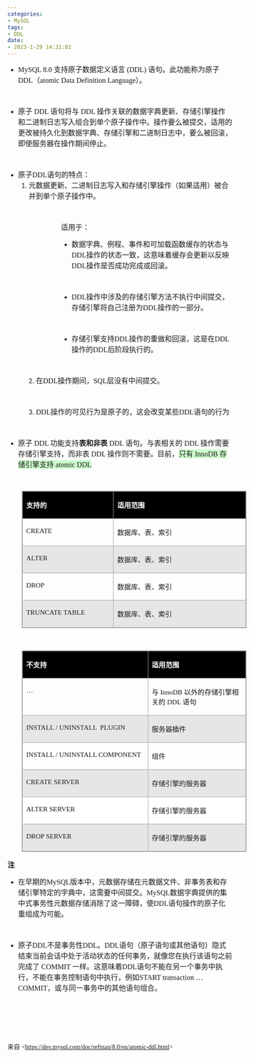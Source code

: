 ```yaml
---
categories:
- MySQL
tags:
- DDL
date:
- 2023-1-29 14:31:02
---
```


<ul style="list-style-type:disc">
    <li><span style="font-size:12.0pt"><span style="font-family:&quot;Comic Sans MS&quot;">MySQL 8.0 </span></span><span
            style="font-size:12.0pt"><span
                style="font-family:&quot;Microsoft YaHei UI&quot;">支持原子数据定义语言</span></span><span
            style="font-size:12.0pt"><span style="font-family:&quot;Comic Sans MS&quot;"> (DDL) </span></span><span
            style="font-size:12.0pt"><span
                style="font-family:&quot;Microsoft YaHei UI&quot;">语句。此功能称为原子</span></span><span
            style="font-size:12.0pt"><span style="font-family:&quot;Comic Sans MS&quot;"> DDL</span></span><span
            style="font-size:12.0pt"><span style="font-family:&quot;Microsoft YaHei UI&quot;">（</span></span><span
            style="font-size:12.0pt"><span style="font-family:&quot;Comic Sans MS&quot;">atomic Data Definition
                Language</span></span><span style="font-size:12.0pt"><span
                style="font-family:&quot;Microsoft YaHei UI&quot;">）。</span></span></li>
</ul>
<p><span style="font-size:12.0pt"><span style="font-family:&quot;Microsoft YaHei UI&quot;">&nbsp;</span></span></p>
<ul style="list-style-type:disc">
    <li><span style="font-size:12.0pt"><span style="font-family:&quot;Microsoft YaHei UI&quot;">原子</span></span><span
            style="font-size:12.0pt"><span style="font-family:&quot;Comic Sans MS&quot;"> DDL </span></span><span
            style="font-size:12.0pt"><span style="font-family:&quot;Microsoft YaHei UI&quot;">语句将与</span></span><span
            style="font-size:12.0pt"><span style="font-family:&quot;Comic Sans MS&quot;"> DDL </span></span><span
            style="font-size:12.0pt"><span
                style="font-family:&quot;Microsoft YaHei UI&quot;">操作关联的数据字典更新、存储引擎操作和二进制日志写入组合到单个原子操作中。操作要么被提交，适用的更改被持久化到数据字典、存储引擎和二进制日志中，要么被回滚，即使服务器在操作期间停止。</span></span>
    </li>
</ul>
<p><span style="font-size:12.0pt"><span style="font-family:&quot;Comic Sans MS&quot;">&nbsp;</span></span></p>
<ul style="list-style-type:disc">
    <li><span style="font-size:12.0pt"><span style="font-family:&quot;Microsoft YaHei UI&quot;">原子</span></span><span
            style="font-size:12.0pt"><span style="font-family:&quot;Comic Sans MS&quot;">DDL</span></span><span
            style="font-size:12.0pt"><span style="font-family:&quot;Microsoft YaHei UI&quot;">语句的特点：</span></span>
        <ol style="list-style-type:decimal">
            <li value="1"><span style="font-size:12.0pt"><span
                        style="font-family:&quot;Microsoft YaHei UI&quot;">元数据更新、二进制日志写入和存储引擎操作（如果适用）被合并到单个原子操作中。</span></span>
            </li>
        </ol>
    </li>
</ul>
<p><span style="font-size:12.0pt"><span style="font-family:&quot;Microsoft YaHei UI&quot;">&nbsp;</span></span></p>
<p style="margin-left: 120px;"><span style="font-size:12.0pt"><span
            style="font-family:&quot;Microsoft YaHei UI&quot;">适用于：</span></span></p>
<ul style="list-style-type: disc; margin-left: 120px;">
    <li>
        <p><span style="font-size:12.0pt"><span
                    style="font-family:&quot;Microsoft YaHei UI&quot;">数据字典、例程、事件和可加载函数缓存的状态与</span></span><span
                style="font-size:12.0pt"><span style="font-family:&quot;Comic Sans MS&quot;">DDL</span></span><span
                style="font-size:12.0pt"><span
                    style="font-family:&quot;Microsoft YaHei UI&quot;">操作的状态一致，这意味着缓存会更新以反映</span></span><span
                style="font-size:12.0pt"><span style="font-family:&quot;Comic Sans MS&quot;">DDL</span></span><span
                style="font-size:12.0pt"><span
                    style="font-family:&quot;Microsoft YaHei UI&quot;">操作是否成功完成或回滚。</span></span></p>
    </li>
</ul>
<p><span style="font-size:12.0pt"><span style="font-family:&quot;Microsoft YaHei UI&quot;">&nbsp;</span></span></p>
<ul style="list-style-type: disc; margin-left: 120px;">
    <li><span style="font-size:12.0pt"><span style="font-family:&quot;Comic Sans MS&quot;">DDL</span></span><span
            style="font-size:12.0pt"><span
                style="font-family:&quot;Microsoft YaHei UI&quot;">操作中涉及的存储引擎方法不执行中间提交，存储引擎将自己注册为</span></span><span
            style="font-size:12.0pt"><span style="font-family:&quot;Comic Sans MS&quot;">DDL</span></span><span
            style="font-size:12.0pt"><span style="font-family:&quot;Microsoft YaHei UI&quot;">操作的一部分。</span></span></li>
</ul>
<p><span style="font-size:12.0pt"><span style="font-family:&quot;Microsoft YaHei UI&quot;">&nbsp;</span></span></p>
<ul style="list-style-type: disc; margin-left: 120px;">
    <li><span style="font-size:12.0pt"><span
                style="font-family:&quot;Microsoft YaHei UI&quot;">存储引擎支持</span></span><span
            style="font-size:12.0pt"><span style="font-family:&quot;Comic Sans MS&quot;">DDL</span></span><span
            style="font-size:12.0pt"><span
                style="font-family:&quot;Microsoft YaHei UI&quot;">操作的重做和回滚，这是在</span></span><span
            style="font-size:12.0pt"><span style="font-family:&quot;Comic Sans MS&quot;">DDL</span></span><span
            style="font-size:12.0pt"><span style="font-family:&quot;Microsoft YaHei UI&quot;">操作的</span></span><span
            style="font-size:12.0pt"><span style="font-family:&quot;Comic Sans MS&quot;">DDL</span></span><span
            style="font-size:12.0pt"><span style="font-family:&quot;Microsoft YaHei UI&quot;">后阶段执行的。</span></span></li>
</ul>
<p><span style="font-size:12.0pt"><span style="font-family:&quot;Microsoft YaHei UI&quot;">&nbsp;</span></span></p>
<ol style="list-style-type: decimal; margin-left: 40px;">
    <li value="2"><span style="font-size:12.0pt"><span
                style="font-family:&quot;Microsoft YaHei UI&quot;">在</span></span><span style="font-size:12.0pt"><span
                style="font-family:&quot;Comic Sans MS&quot;">DDL</span></span><span style="font-size:12.0pt"><span
                style="font-family:&quot;Microsoft YaHei UI&quot;">操作期间，</span></span><span
            style="font-size:12.0pt"><span style="font-family:&quot;Comic Sans MS&quot;">SQL</span></span><span
            style="font-size:12.0pt"><span style="font-family:&quot;Microsoft YaHei UI&quot;">层没有中间提交。</span></span>
    </li>
</ol>
<p><span style="font-size:12.0pt"><span style="font-family:&quot;Microsoft YaHei UI&quot;">&nbsp;</span></span></p>
<ol style="list-style-type: decimal; margin-left: 40px;">
    <li value="3"><span style="font-size:12.0pt"><span
                style="font-family:&quot;Comic Sans MS&quot;">DDL</span></span><span style="font-size:12.0pt"><span
                style="font-family:&quot;Microsoft YaHei UI&quot;">操作的可见行为是原子的，这会改变某些</span></span><span
            style="font-size:12.0pt"><span style="font-family:&quot;Comic Sans MS&quot;">DDL</span></span><span
            style="font-size:12.0pt"><span style="font-family:&quot;Microsoft YaHei UI&quot;">语句的行为</span></span></li>
</ol>
<p><span style="font-size:12.0pt"><span style="font-family:&quot;Comic Sans MS&quot;">&nbsp;</span></span></p>
<ul style="list-style-type:disc">
    <li><span style="font-size:12.0pt"><span style="font-family:&quot;Microsoft YaHei UI&quot;">原子</span></span><span
            style="font-size:12.0pt"><span style="font-family:&quot;Comic Sans MS&quot;"> DDL </span></span><span
            style="font-size:12.0pt"><span style="font-family:&quot;Microsoft YaHei UI&quot;">功能支持</span></span><span
            style="font-size:12.0pt"><strong><span
                    style="font-family:&quot;Microsoft YaHei UI&quot;">表和非表</span></strong></span><span
            style="font-size:12.0pt"><span style="font-family:&quot;Comic Sans MS&quot;"> DDL </span></span><span
            style="font-size:12.0pt"><span
                style="font-family:&quot;Microsoft YaHei UI&quot;">语句。与表相关的</span></span><span
            style="font-size:12.0pt"><span style="font-family:&quot;Comic Sans MS&quot;"> DDL </span></span><span
            style="font-size:12.0pt"><span
                style="font-family:&quot;Microsoft YaHei UI&quot;">操作需要存储引擎支持，而非表</span></span><span
            style="font-size:12.0pt"><span style="font-family:&quot;Comic Sans MS&quot;"> DDL </span></span><span
            style="font-size:12.0pt"><span
                style="font-family:&quot;Microsoft YaHei UI&quot;">操作则不需要。目前，</span></span><span
            style="font-size:12.0pt"><span style="background-color:#ccffcc"><span
                    style="font-family:&quot;Microsoft YaHei UI&quot;">只有</span></span></span><span
            style="font-size:12.0pt"><span style="background-color:#ccffcc"><span
                    style="font-family:&quot;Comic Sans MS&quot;"> InnoDB </span></span></span><span
            style="font-size:12.0pt"><span style="background-color:#ccffcc"><span
                    style="font-family:&quot;Microsoft YaHei UI&quot;">存储引擎支持</span></span></span><span
            style="font-size:12.0pt"><span style="background-color:#ccffcc"><span
                    style="font-family:&quot;Comic Sans MS&quot;"> atomic DDL</span></span></span></li>
</ul>
<p><span style="font-size:12.0pt"><span style="font-family:SimSun">&nbsp;</span></span></p>
<table summary="" cellspacing="0"
    style="border-collapse:collapse; border-color:#a3a3a3; border-style:solid; border-width:1px; margin-left:32px"
    class=" cke_show_border">
    <tbody>
        <tr>
            <td
                style="background-color:black; border-bottom:1px solid #a3a3a3; border-left:1px solid #a3a3a3; border-right:1px solid #a3a3a3; border-top:1px solid #a3a3a3; vertical-align:top; width:2.3916in">
                <p><span style="font-size:11.5pt"><span style="font-family:&quot;Microsoft YaHei UI&quot;"><span
                                style="color:white"><strong>支持的</strong></span></span></span></p>
            </td>
            <td
                style="background-color:black; border-bottom:1px solid #a3a3a3; border-left:1px solid #a3a3a3; border-right:1px solid #a3a3a3; border-top:1px solid #a3a3a3; vertical-align:top; width:3.9381in">
                <p><span style="font-size:11.5pt"><span style="font-family:&quot;Microsoft YaHei UI&quot;"><span
                                style="color:white"><strong>适用范围</strong></span></span></span></p>
            </td>
        </tr>
        <tr>
            <td
                style="border-bottom:1px solid #a3a3a3; border-left:1px solid #a3a3a3; border-right:1px solid #a3a3a3; border-top:1px solid #a3a3a3; vertical-align:top; width:2.3916in">
                <p><span style="font-size:11.5pt"><span
                            style="font-family:&quot;Comic Sans MS&quot;">CREATE</span></span></p>
            </td>
            <td
                style="border-bottom:1px solid #a3a3a3; border-left:1px solid #a3a3a3; border-right:1px solid #a3a3a3; border-top:1px solid #a3a3a3; vertical-align:top; width:3.9381in">
                <p><span style="font-size:11.5pt"><span
                            style="font-family:&quot;Microsoft YaHei UI&quot;">数据库、表、索引</span></span></p>
            </td>
        </tr>
        <tr>
            <td
                style="background-color:#e7e6e6; border-bottom:1px solid #a3a3a3; border-left:1px solid #a3a3a3; border-right:1px solid #a3a3a3; border-top:1px solid #a3a3a3; vertical-align:top; width:2.3916in">
                <p><span style="font-size:11.5pt"><span
                            style="font-family:&quot;Comic Sans MS&quot;">ALTER</span></span></p>
            </td>
            <td
                style="background-color:#e7e6e6; border-bottom:1px solid #a3a3a3; border-left:1px solid #a3a3a3; border-right:1px solid #a3a3a3; border-top:1px solid #a3a3a3; vertical-align:top; width:3.9381in">
                <p><span style="font-size:11.5pt"><span
                            style="font-family:&quot;Microsoft YaHei UI&quot;">数据库、表、索引</span></span></p>
            </td>
        </tr>
        <tr>
            <td
                style="border-bottom:1px solid #a3a3a3; border-left:1px solid #a3a3a3; border-right:1px solid #a3a3a3; border-top:1px solid #a3a3a3; vertical-align:top; width:2.3916in">
                <p><span style="font-size:11.5pt"><span style="font-family:&quot;Comic Sans MS&quot;">DROP</span></span>
                </p>
            </td>
            <td
                style="border-bottom:1px solid #a3a3a3; border-left:1px solid #a3a3a3; border-right:1px solid #a3a3a3; border-top:1px solid #a3a3a3; vertical-align:top; width:3.9381in">
                <p><span style="font-size:11.5pt"><span
                            style="font-family:&quot;Microsoft YaHei UI&quot;">数据库、表、索引</span></span></p>
            </td>
        </tr>
        <tr>
            <td
                style="background-color:#e7e6e6; border-bottom:1px solid #a3a3a3; border-left:1px solid #a3a3a3; border-right:1px solid #a3a3a3; border-top:1px solid #a3a3a3; vertical-align:top; width:2.3916in">
                <p><span style="font-size:11.5pt"><span style="font-family:&quot;Comic Sans MS&quot;">TRUNCATE
                            TABLE</span></span></p>
            </td>
            <td
                style="background-color:#e7e6e6; border-bottom:1px solid #a3a3a3; border-left:1px solid #a3a3a3; border-right:1px solid #a3a3a3; border-top:1px solid #a3a3a3; vertical-align:top; width:3.9381in">
                <p><span style="font-size:11.5pt"><span
                            style="font-family:&quot;Microsoft YaHei UI&quot;">数据库、表、索引</span></span></p>
            </td>
        </tr>
    </tbody>
</table>
<p><span style="font-size:12.0pt"><span style="font-family:SimSun">&nbsp;</span></span></p>
<table summary="" cellspacing="0"
    style="border-collapse:collapse; border-color:#a3a3a3; border-style:solid; border-width:1px; margin-left:32px"
    class=" cke_show_border">
    <tbody>
        <tr>
            <td
                style="background-color:black; border-bottom:1px solid #a3a3a3; border-left:1px solid #a3a3a3; border-right:1px solid #a3a3a3; border-top:1px solid #a3a3a3; vertical-align:top; width:3.5333in">
                <p><span style="font-size:11.5pt"><span style="font-family:&quot;Microsoft YaHei UI&quot;"><span
                                style="color:white"><strong>不支持</strong></span></span></span></p>
            </td>
            <td
                style="background-color:black; border-bottom:1px solid #a3a3a3; border-left:1px solid #a3a3a3; border-right:1px solid #a3a3a3; border-top:1px solid #a3a3a3; vertical-align:top; width:2.8131in">
                <p><span style="font-size:11.5pt"><span style="font-family:&quot;Microsoft YaHei UI&quot;"><span
                                style="color:white"><strong>适用范围</strong></span></span></span></p>
            </td>
        </tr>
        <tr>
            <td
                style="border-bottom:1px solid #a3a3a3; border-left:1px solid #a3a3a3; border-right:1px solid #a3a3a3; border-top:1px solid #a3a3a3; vertical-align:top; width:3.5333in">
                <p><span style="font-size:11.5pt"><span style="font-family:&quot;Comic Sans MS&quot;">…</span></span>
                </p>
            </td>
            <td
                style="border-bottom:1px solid #a3a3a3; border-left:1px solid #a3a3a3; border-right:1px solid #a3a3a3; border-top:1px solid #a3a3a3; vertical-align:top; width:2.8131in">
                <p><span style="font-size:11.5pt"><span style="font-family:&quot;Microsoft YaHei UI&quot;">与</span><span
                            style="font-family:&quot;Comic Sans MS&quot;"> InnoDB </span><span
                            style="font-family:&quot;Microsoft YaHei UI&quot;">以外的存储引擎相关的</span><span
                            style="font-family:&quot;Comic Sans MS&quot;"> DDL </span><span
                            style="font-family:&quot;Microsoft YaHei UI&quot;">语句</span></span></p>
            </td>
        </tr>
        <tr>
            <td
                style="background-color:#e7e6e6; border-bottom:1px solid #a3a3a3; border-left:1px solid #a3a3a3; border-right:1px solid #a3a3a3; border-top:1px solid #a3a3a3; vertical-align:top; width:3.5333in">
                <p><span style="font-size:11.5pt"><span style="font-family:&quot;Comic Sans MS&quot;">INSTALL /
                            UNINSTALL &nbsp;PLUGIN</span></span></p>
            </td>
            <td
                style="background-color:#e7e6e6; border-bottom:1px solid #a3a3a3; border-left:1px solid #a3a3a3; border-right:1px solid #a3a3a3; border-top:1px solid #a3a3a3; vertical-align:top; width:2.8131in">
                <p><span style="font-size:11.5pt"><span
                            style="font-family:&quot;Microsoft YaHei UI&quot;">服务器插件</span></span></p>
            </td>
        </tr>
        <tr>
            <td
                style="border-bottom:1px solid #a3a3a3; border-left:1px solid #a3a3a3; border-right:1px solid #a3a3a3; border-top:1px solid #a3a3a3; vertical-align:top; width:3.5333in">
                <p><span style="font-size:11.5pt"><span style="font-family:&quot;Comic Sans MS&quot;">INSTALL /
                            UNINSTALL COMPONENT</span></span></p>
            </td>
            <td
                style="border-bottom:1px solid #a3a3a3; border-left:1px solid #a3a3a3; border-right:1px solid #a3a3a3; border-top:1px solid #a3a3a3; vertical-align:top; width:2.8131in">
                <p><span style="font-size:11.5pt"><span
                            style="font-family:&quot;Microsoft YaHei UI&quot;">组件</span></span></p>
            </td>
        </tr>
        <tr>
            <td
                style="background-color:#e7e6e6; border-bottom:1px solid #a3a3a3; border-left:1px solid #a3a3a3; border-right:1px solid #a3a3a3; border-top:1px solid #a3a3a3; vertical-align:top; width:3.5333in">
                <p><span style="font-size:11.5pt"><span style="font-family:&quot;Comic Sans MS&quot;">CREATE
                            SERVER</span></span></p>
            </td>
            <td
                style="background-color:#e7e6e6; border-bottom:1px solid #a3a3a3; border-left:1px solid #a3a3a3; border-right:1px solid #a3a3a3; border-top:1px solid #a3a3a3; vertical-align:top; width:2.8131in">
                <p><span style="font-size:11.5pt"><span
                            style="font-family:&quot;Microsoft YaHei UI&quot;">存储引擎的服务器</span></span></p>
            </td>
        </tr>
        <tr>
            <td
                style="background-color:white; border-bottom:1px solid #a3a3a3; border-left:1px solid #a3a3a3; border-right:1px solid #a3a3a3; border-top:1px solid #a3a3a3; vertical-align:top; width:3.5333in">
                <p><span style="font-size:11.5pt"><span style="font-family:&quot;Comic Sans MS&quot;">ALTER
                            SERVER</span></span></p>
            </td>
            <td
                style="background-color:white; border-bottom:1px solid #a3a3a3; border-left:1px solid #a3a3a3; border-right:1px solid #a3a3a3; border-top:1px solid #a3a3a3; vertical-align:top; width:2.8131in">
                <p><span style="font-size:11.5pt"><span
                            style="font-family:&quot;Microsoft YaHei UI&quot;">存储引擎的服务器</span></span></p>
            </td>
        </tr>
        <tr>
            <td
                style="background-color:#e7e6e6; border-bottom:1px solid #a3a3a3; border-left:1px solid #a3a3a3; border-right:1px solid #a3a3a3; border-top:1px solid #a3a3a3; vertical-align:top; width:3.5333in">
                <p><span style="font-size:11.5pt"><span style="font-family:&quot;Comic Sans MS&quot;">DROP
                            SERVER</span></span></p>
            </td>
            <td
                style="background-color:#e7e6e6; border-bottom:1px solid #a3a3a3; border-left:1px solid #a3a3a3; border-right:1px solid #a3a3a3; border-top:1px solid #a3a3a3; vertical-align:top; width:2.8131in">
                <p><span style="font-size:11.5pt"><span
                            style="font-family:&quot;Microsoft YaHei UI&quot;">存储引擎的服务器</span></span></p>
            </td>
        </tr>
    </tbody>
</table>
<p><span style="font-size:12.0pt"><span
            style="font-family:&quot;Microsoft YaHei UI&quot;"><strong>注</strong></span></span></p>
<ul style="list-style-type:disc">
    <li><span style="font-size:12.0pt"><span style="font-family:&quot;Microsoft YaHei UI&quot;">在早期的</span></span><span
            style="font-size:12.0pt"><span style="font-family:&quot;Comic Sans MS&quot;">MySQL</span></span><span
            style="font-size:12.0pt"><span
                style="font-family:&quot;Microsoft YaHei UI&quot;">版本中，元数据存储在元数据文件、非事务表和存储引擎特定的字典中，这需要中间提交。</span></span><span
            style="font-size:12.0pt"><span style="font-family:&quot;Comic Sans MS&quot;">MySQL</span></span><span
            style="font-size:12.0pt"><span
                style="font-family:&quot;Microsoft YaHei UI&quot;">数据字典提供的集中式事务性元数据存储消除了这一障碍，使</span></span><span
            style="font-size:12.0pt"><span style="font-family:&quot;Comic Sans MS&quot;">DDL</span></span><span
            style="font-size:12.0pt"><span
                style="font-family:&quot;Microsoft YaHei UI&quot;">语句操作的原子化重组成为可能。</span></span></li>
</ul>
<p><span style="font-size:12.0pt"><span style="font-family:&quot;Microsoft YaHei UI&quot;">&nbsp;</span></span></p>
<ul style="list-style-type:disc">
    <li><span style="font-size:12.0pt"><span style="font-family:&quot;Microsoft YaHei UI&quot;">原子</span></span><span
            style="font-size:12.0pt"><span style="font-family:&quot;Comic Sans MS&quot;">DDL</span></span><span
            style="font-size:12.0pt"><span style="font-family:&quot;Microsoft YaHei UI&quot;">不是事务性</span></span><span
            style="font-size:12.0pt"><span style="font-family:&quot;Comic Sans MS&quot;">DDL</span></span><span
            style="font-size:12.0pt"><span style="font-family:&quot;Microsoft YaHei UI&quot;">。</span></span><span
            style="font-size:12.0pt"><span style="font-family:&quot;Comic Sans MS&quot;">DDL</span></span><span
            style="font-size:12.0pt"><span
                style="font-family:&quot;Microsoft YaHei UI&quot;">语句（原子语句或其他语句）隐式结束当前会话中处于活动状态的任何事务，就像您在执行该语句之前完成了</span></span><span
            style="font-size:12.0pt"><span style="font-family:&quot;Comic Sans MS&quot;"> COMMIT </span></span><span
            style="font-size:12.0pt"><span style="font-family:&quot;Microsoft YaHei UI&quot;">一样。这意味着</span></span><span
            style="font-size:12.0pt"><span style="font-family:&quot;Comic Sans MS&quot;">DDL</span></span><span
            style="font-size:12.0pt"><span
                style="font-family:&quot;Microsoft YaHei UI&quot;">语句不能在另一个事务中执行，不能在事务控制语句中执行，例如</span></span><span
            style="font-size:12.0pt"><span style="font-family:&quot;Comic Sans MS&quot;">START
                transaction</span></span><span style="font-size:12.0pt"><span
                style="font-family:&quot;Comic Sans MS&quot;"> … COMMIT</span></span><span
            style="font-size:12.0pt"><span
                style="font-family:&quot;Microsoft YaHei UI&quot;">，或与同一事务中的其他语句组合。</span></span></li>
</ul>
<p><span style="font-size:12.0pt"><span style="font-family:&quot;Comic Sans MS&quot;">&nbsp;</span></span></p>
<p><span style="font-size:12.0pt"><span style="font-family:&quot;Comic Sans MS&quot;">&nbsp;</span></span></p>
<p><span style="font-size:12.0pt"><span style="font-family:&quot;Comic Sans MS&quot;">&nbsp;</span></span></p>
<p><span style="font-family:&quot;Microsoft YaHei UI&quot;">来自</span><span
        style="font-family:&quot;Comic Sans MS&quot;"> &lt;</span><a
        data-cke-saved-href="https://dev.mysql.com/doc/refman/8.0/en/atomic-ddl.html"
        href="https://dev.mysql.com/doc/refman/8.0/en/atomic-ddl.html"><span
            style="font-family:&quot;Comic Sans MS&quot;">https://dev.mysql.com/doc/refman/8.0/en/atomic-ddl.html</span></a><span
        style="font-family:&quot;Comic Sans MS&quot;">&gt; </span></p>